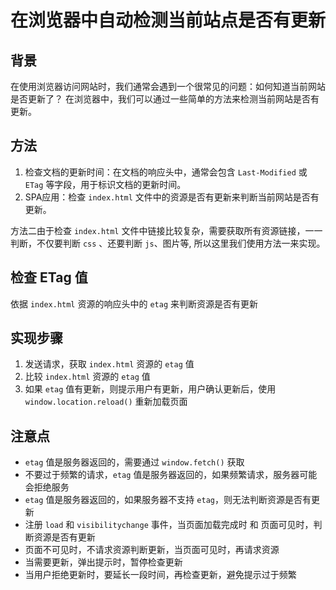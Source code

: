 # 在浏览器中自动检测当前站点是否有更新

## 背景

在使用浏览器访问网站时，我们通常会遇到一个很常见的问题：如何知道当前网站是否更新了？
在浏览器中，我们可以通过一些简单的方法来检测当前网站是否有更新。

## 方法

1. 检查文档的更新时间：在文档的响应头中，通常会包含 `Last-Modified` 或 `ETag` 等字段，用于标识文档的更新时间。
2. SPA应用：检查 `index.html` 文件中的资源是否有更新来判断当前网站是否有更新。

方法二由于检查 `index.html` 文件中链接比较复杂，需要获取所有资源链接，一一判断，不仅要判断 `css` 、还要判断 `js`、图片等, 所以这里我们使用方法一来实现。


## 检查 ETag 值

依据 `index.html` 资源的响应头中的 `etag` 来判断资源是否有更新


## 实现步骤

1. 发送请求，获取 `index.html` 资源的 `etag` 值
2. 比较 `index.html` 资源的 `etag` 值
3. 如果 `etag` 值有更新，则提示用户有更新，用户确认更新后，使用 `window.location.reload()` 重新加载页面

## 注意点

- `etag` 值是服务器返回的，需要通过 `window.fetch()` 获取
- 不要过于频繁的请求，`etag` 值是服务器返回的，如果频繁请求，服务器可能会拒绝服务
- `etag` 值是服务器返回的，如果服务器不支持 `etag`，则无法判断资源是否有更新
- 注册 `load` 和 `visibilitychange` 事件，当页面加载完成时 和 页面可见时，判断资源是否有更新
- 页面不可见时，不请求资源判断更新，当页面可见时，再请求资源
- 当需要更新，弹出提示时，暂停检查更新
- 当用户拒绝更新时，要延长一段时间，再检查更新，避免提示过于频繁

